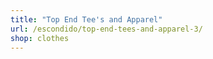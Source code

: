 ```yaml
---
title: "Top End Tee's and Apparel"
url: /escondido/top-end-tees-and-apparel-3/
shop: clothes
---
```

